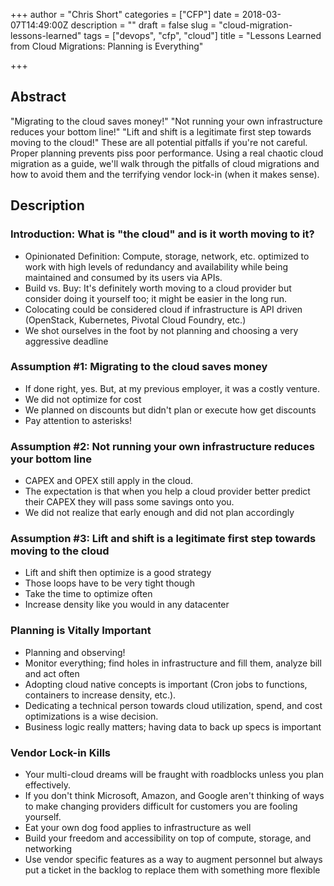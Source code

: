 +++
author = "Chris Short"
categories = ["CFP"]
date = 2018-03-07T14:49:00Z
description = ""
draft = false
slug = "cloud-migration-lessons-learned"
tags = ["devops", "cfp", "cloud"]
title = "Lessons Learned from Cloud Migrations: Planning is Everything"

+++

## Abstract

"Migrating to the cloud saves money!" "Not running your own infrastructure reduces your bottom line!" "Lift and shift is a legitimate first step towards moving to the cloud!"  These are all potential pitfalls if you're not careful. Proper planning prevents piss poor performance. Using a real chaotic cloud migration as a guide, we'll walk through the pitfalls of cloud migrations and how to avoid them and the terrifying vendor lock-in (when it makes sense).

## Description

### Introduction: What is "the cloud" and is it worth moving to it?

* Opinionated Definition: Compute, storage, network, etc. optimized to work with high levels of redundancy and availability while being maintained and consumed by its users via APIs.
* Build vs. Buy: It's definitely worth moving to a cloud provider but consider doing it yourself too; it might be easier in the long run.
* Colocating could be considered cloud if infrastructure is API driven (OpenStack, Kubernetes, Pivotal Cloud Foundry, etc.)
* We shot ourselves in the foot by not planning and choosing a very aggressive deadline

### Assumption #1: Migrating to the cloud saves money

* If done right, yes. But, at my previous employer, it was a costly venture.
* We did not optimize for cost
* We planned on discounts but didn't plan or execute how get discounts
* Pay attention to asterisks!

### Assumption #2: Not running your own infrastructure reduces your bottom line

* CAPEX and OPEX still apply in the cloud.
* The expectation is that when you help a cloud provider better predict their CAPEX they will pass some savings onto you.
* We did not realize that early enough and did not plan accordingly

### Assumption #3: Lift and shift is a legitimate first step towards moving to the cloud

* Lift and shift then optimize is a good strategy
* Those loops have to be very tight though
* Take the time to optimize often
* Increase density like you would in any datacenter

### Planning is Vitally Important

* Planning and observing!
* Monitor everything; find holes in infrastructure and fill them, analyze bill and act often
* Adopting cloud native concepts is important (Cron jobs to functions, containers to increase density, etc.).
* Dedicating a technical person towards cloud utilization, spend, and cost optimizations is a wise decision.
* Business logic really matters; having data to back up specs is important

### Vendor Lock-in Kills

* Your multi-cloud dreams will be fraught with roadblocks unless you plan effectively.
* If you don't think Microsoft, Amazon, and Google aren't thinking of ways to make changing providers difficult for customers you are fooling yourself.
* Eat your own dog food applies to infrastructure as well
* Build your freedom and accessibility on top of compute, storage, and networking
* Use vendor specific features as a way to augment personnel but always put a ticket in the backlog to replace them with something more flexible
